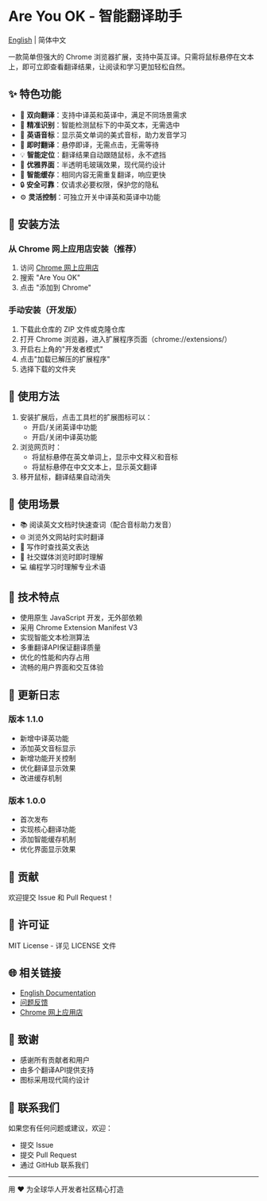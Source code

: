 # Are You OK - 智能翻译助手

[English](README_EN.md) | 简体中文

一款简单但强大的 Chrome 浏览器扩展，支持中英互译。只需将鼠标悬停在文本上，即可立即查看翻译结果，让阅读和学习更加轻松自然。

## ✨ 特色功能

- 🔄 **双向翻译**：支持中译英和英译中，满足不同场景需求
- 🎯 **精准识别**：智能检测鼠标下的中英文本，无需选中
- 🎵 **英语音标**：显示英文单词的美式音标，助力发音学习
- 🚀 **即时翻译**：悬停即译，无需点击，无需等待
- 💡 **智能定位**：翻译结果自动跟随鼠标，永不遮挡
- 🎨 **优雅界面**：半透明毛玻璃效果，现代简约设计
- 💾 **智能缓存**：相同内容无需重复翻译，响应更快
- 🔒 **安全可靠**：仅请求必要权限，保护您的隐私
- ⚙️ **灵活控制**：可独立开关中译英和英译中功能

## 🚀 安装方法

### 从 Chrome 网上应用店安装（推荐）

1. 访问 [Chrome 网上应用店](https://chrome.google.com/webstore/category/extensions)
2. 搜索 "Are You OK"
3. 点击 "添加到 Chrome"

### 手动安装（开发版）

1. 下载此仓库的 ZIP 文件或克隆仓库
2. 打开 Chrome 浏览器，进入扩展程序页面（chrome://extensions/）
3. 开启右上角的"开发者模式"
4. 点击"加载已解压的扩展程序"
5. 选择下载的文件夹

## 🎯 使用方法

1. 安装扩展后，点击工具栏的扩展图标可以：
   - 开启/关闭英译中功能
   - 开启/关闭中译英功能
2. 浏览网页时：
   - 将鼠标悬停在英文单词上，显示中文释义和音标
   - 将鼠标悬停在中文文本上，显示英文翻译
3. 移开鼠标，翻译结果自动消失

## 🌟 使用场景

- 📚 阅读英文文档时快速查词（配合音标助力发音）
- 🌐 浏览外文网站时实时翻译
- 📝 写作时查找英文表达
- 📱 社交媒体浏览时即时理解
- 💻 编程学习时理解专业术语

## 🔧 技术特点

- 使用原生 JavaScript 开发，无外部依赖
- 采用 Chrome Extension Manifest V3
- 实现智能文本检测算法
- 多重翻译API保证翻译质量
- 优化的性能和内存占用
- 流畅的用户界面和交互体验

## 📝 更新日志

### 版本 1.1.0
- 新增中译英功能
- 添加英文音标显示
- 新增功能开关控制
- 优化翻译显示效果
- 改进缓存机制

### 版本 1.0.0
- 首次发布
- 实现核心翻译功能
- 添加智能缓存机制
- 优化界面显示效果

## 🤝 贡献

欢迎提交 Issue 和 Pull Request！

## 📄 许可证

MIT License - 详见 LICENSE 文件

## 🌐 相关链接

- [English Documentation](README_EN.md)
- [问题反馈](https://github.com/yourusername/are-you-ok/issues)
- [Chrome 网上应用店](https://chrome.google.com/webstore/detail/are-you-ok/[your-extension-id])

## 🙏 致谢

- 感谢所有贡献者和用户
- 由多个翻译API提供支持
- 图标采用现代简约设计

## 📧 联系我们

如果您有任何问题或建议，欢迎：
- 提交 Issue
- 提交 Pull Request
- 通过 GitHub 联系我们

---

用 ❤️ 为全球华人开发者社区精心打造